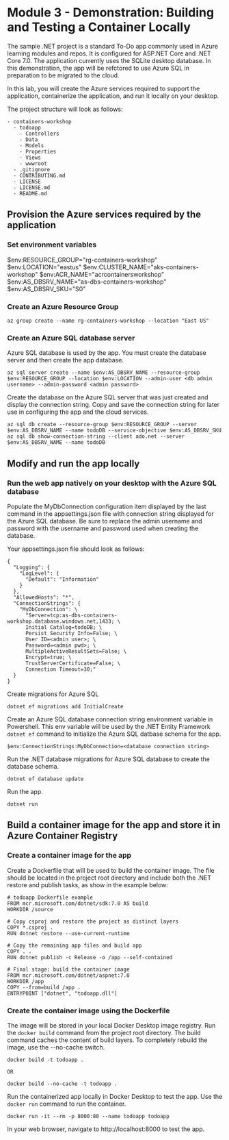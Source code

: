 # Module 3 - Demonstration: Building and Testing a Container Locally

The sample .NET project is a standard To-Do app commonly used in Azure learning modules and repos. It is configured for ASP.NET Core and .NET Core 7.0. The application currently uses the SQLite desktop database. In this demonstration, the app will be refctored to use Azure SQL in preparation to be migrated to the cloud. 

In this lab, you will create the Azure services required to support the application, containerize the application, and run it locally on your desktop.

The project structure will look as follows:

```console
- containers-workshop
  - todoapp
    - Controllers
    - Data
    - Models
    - Properties
    - Views
    - wwwroot
  - .gitignore
  - CONTRIBUTING.md
  - LICENSE
  - LICENSE.md
  - README.md
```

## Provision the Azure services required by the application

### Set environment variables

$env:RESOURCE_GROUP="rg-containers-workshop"
$env:LOCATION="eastus"
$env:CLUSTER_NAME="aks-containers-workshop"
$env:ACR_NAME="acrcontainersworkshop"
$env:AS_DBSRV_NAME="as-dbs-containers-workshop"
$env:AS_DBSRV_SKU="S0"

### Create an Azure Resource Group

```console
az group create --name rg-containers-workshop --location "East US"
```

### Create an Azure SQL database server

Azure SQL database is used by the app. You must create the database server and then create the app database.

```console
az sql server create --name $env:AS_DBSRV_NAME --resource-group $env:RESOURCE_GROUP --location $env:LOCATION --admin-user <db admin username> --admin-password <admin password>
```

Create the database on the Azure SQL server that was just created and display the connection string. Copy and save the connection string for later use in configuring the app and the cloud services.

```console
az sql db create --resource-group $env:RESOURCE_GROUP --server $env:AS_DBSRV_NAME --name todoDB --service-objective $env:AS_DBSRV_SKU
az sql db show-connection-string --client ado.net --server $env:AS_DBSRV_NAME --name todoDB
```

## Modify and run the app locally

### Run the web app natively on your desktop with the Azure SQL database

Populate the MyDbConnection configuration item displayed by the last command in the appsettings.json file with connection string displayed for the Azure SQL database. Be sure to replace the admin username and password with the username and password used when creating the database.

Your appsettings.json file should look as follows:

```console
{
  "Logging": {
    "LogLevel": {
      "Default": "Information"
    }
  },
  "AllowedHosts": "*",
  "ConnectionStrings": {
    "MyDbConnection": \
      "Server=tcp:as-dbs-containers-workshop.database.windows.net,1433; \
      Initial Catalog=todoDB; \
      Persist Security Info=False; \
      User ID=<admin user>; \
      Password=<admin pwd>; \
      MultipleActiveResultSets=False; \
      Encrypt=true; \
      TrustServerCertificate=False; \
      Connection Timeout=30;"
  }
}
```

Create migrations for Azure SQL

```console
dotnet ef migrations add InitialCreate
```

Create an Azure SQL database connection string environment variable in Powershell. This env variable will be used by the .NET Entity Framework `dotnet ef` command to initialize the Azure SQL datbase schema for the app.

```console
$env:ConnectionStrings:MyDbConnection=<database connection string>
```

Run the .NET database migrations for Azure SQL database to create the database schema.

```console
dotnet ef database update
```

Run the app.

```console
dotnet run
```

## Build a container image for the app and store it in Azure Container Registry

### Create a container image for the app

Create a Dockerfile that will be used to build the container image. The file should be located in the project root directory and include both the .NET restore and publish tasks, as show in the example below:

```console
# todoapp Dockerfile example
FROM mcr.microsoft.com/dotnet/sdk:7.0 AS build
WORKDIR /source

# Copy csproj and restore the project as distinct layers
COPY *.csproj .
RUN dotnet restore --use-current-runtime  

# Copy the remaining app files and build app
COPY . .
RUN dotnet publish -c Release -o /app --self-contained

# Final stage: build the container image
FROM mcr.microsoft.com/dotnet/aspnet:7.0
WORKDIR /app
COPY --from=build /app .
ENTRYPOINT ["dotnet", "todoapp.dll"]
```

### Create the container image using the Dockerfile

The image will be stored in your local Docker Desktop image registry. Run the `docker build` command from the project root directory. The build command caches the content of build layers. To completely rebuild the image, use the --no-cache switch.

```console
docker build -t todoapp .

OR

docker build --no-cache -t todoapp .
```

Run the containerized app locally in Docker Desktop to test the app. Use the `docker run` command to run the container.

```console
docker run -it --rm -p 8000:80 --name todoapp todoapp
```

In your web browser, navigate to http://localhost:8000 to test the app.
